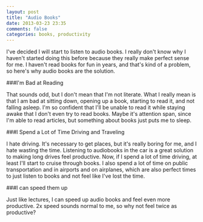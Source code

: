```yaml
---
layout: post
title: "Audio Books"
date: 2013-03-23 23:35
comments: false
categories: books, productivity
---
```


I've decided I will start to listen to audio books. I really don't know why I haven't started doing this before because they really make perfect sense for me. I haven't read books for fun in years, and that's kind of a problem, so here's why audio books are the solution.

###I'm Bad at Reading

That sounds odd, but I don't mean that I'm not literate. What I really mean is that I am bad at sitting down, opening up a book, starting to read it, and not falling asleep. I'm so confident that I'll be unable to read it while staying awake that I don't even try to read books. Maybe it's attention span, since I'm able to read articles, but something about books just puts me to sleep.

###I Spend a Lot of Time Driving and Traveling

I hate driving. It's necessary to get places, but it's really boring for me, and I hate wasting the time. Listening to audiobooks in the car is a great solution to making long drives feel productive. Now, if I spend a lot of time driving, at least I'll start to cruise through books. I also spend a lot of time on public transportation and in airports and on airplanes, which are also perfect times to just listen to books and not feel like I've lost the time.

###I can speed them up

Just like lectures, I can speed up audio books and feel even more productive. 2x speed sounds normal to me, so why not feel twice as productive?
